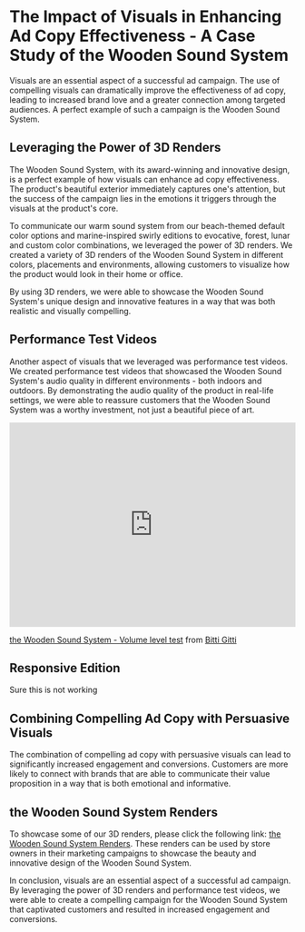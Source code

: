 # The Impact of Visuals in Enhancing Ad Copy Effectiveness - A Case Study of the Wooden Sound System

Visuals are an essential aspect of a successful ad campaign. The use of compelling visuals can dramatically improve the effectiveness of ad copy, leading to increased brand love and a greater connection among targeted audiences. A perfect example of such a campaign is the Wooden Sound System.

## Leveraging the Power of 3D Renders

The Wooden Sound System, with its award-winning and innovative design, is a perfect example of how visuals can enhance ad copy effectiveness. The product's beautiful exterior immediately captures one's attention, but the success of the campaign lies in the emotions it triggers through the visuals at the product's core.

To communicate our warm sound system from our beach-themed default color options and marine-inspired swirly editions to evocative, forest, lunar and custom color combinations, we leveraged the power of 3D renders. We created a variety of 3D renders of the Wooden Sound System in different colors, placements and environments, allowing customers to visualize how the product would look in their home or office.

By using 3D renders, we were able to showcase the Wooden Sound System's unique design and innovative features in a way that was both realistic and visually compelling.

## Performance Test Videos

Another aspect of visuals that we leveraged was performance test videos. We created performance test videos that showcased the Wooden Sound System's audio quality in different environments - both indoors and outdoors. By demonstrating the audio quality of the product in real-life settings, we were able to reassure customers that the Wooden Sound System was a worthy investment, not just a beautiful piece of art.

<iframe src="https://player.vimeo.com/video/542798730?h=816a8526c6" width="100%" height="360" frameborder="0" allow="autoplay; fullscreen; picture-in-picture" allowfullscreen></iframe>
<p><a href="https://vimeo.com/542798730">the Wooden Sound System - Volume level test</a> from <a href="https://vimeo.com/bitti">Bitti Gitti</a> </p>

## Responsive Edition
Sure this is not working


## Combining Compelling Ad Copy with Persuasive Visuals

The combination of compelling ad copy with persuasive visuals can lead to significantly increased engagement and conversions. Customers are more likely to connect with brands that are able to communicate their value proposition in a way that is both emotional and informative.

## the Wooden Sound System Renders

To showcase some of our 3D renders, please click the following link: [the Wooden Sound System Renders](https://www.dropbox.com/sh/kz9v3l4fvhj35sn/AAAQXDURcm0B4sfzxPjRCwzHa?dl=0). These renders can be used by store owners in their marketing campaigns to showcase the beauty and innovative design of the Wooden Sound System.

In conclusion, visuals are an essential aspect of a successful ad campaign. By leveraging the power of 3D renders and performance test videos, we were able to create a compelling campaign for the Wooden Sound System that captivated customers and resulted in increased engagement and conversions.